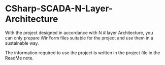 # CSharp-SCADA-N-Layer-Architecture

With the project designed in accordance with N # layer Architecture, you can only prepare WinForm files suitable for the project and use them in a sustainable way.

The information required to use the project is written in the project file in the ReadMe note.
